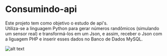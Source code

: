 # Consumindo-api
Este projeto tem como objetivo o estudo de api's.</br>
Utiliza-se a linguagem Python para gerar números randômicos (simulando um sensor real) e transformá-los em um Json,
e assim, receber o Json com a liguagem PHP e inserir esses dados no Banco de Dados MySQL.

![alt text](https://user-images.githubusercontent.com/98557314/151476492-39e82b06-8e42-4ad0-96d4-d769e8b0f074.png)

